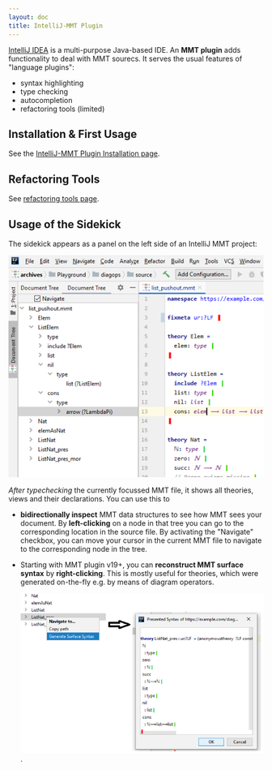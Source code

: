 ```yaml
---
layout: doc
title: IntelliJ-MMT Plugin
---
```


[IntelliJ IDEA](https://www.jetbrains.com/idea/) is a multi-purpose Java-based IDE. An **MMT plugin** adds functionality to deal with MMT sourecs. It serves the usual features of "language plugins":

- syntax highlighting
- type checking
- autocompletion
- refactoring tools (limited)

## Installation & First Usage

See the [IntelliJ-MMT Plugin Installation page](installation).

## Refactoring Tools

See [refactoring tools page](refactoring-tools).

## Usage of the Sidekick

The sidekick appears as a panel on the left side of an IntelliJ MMT project:

![Screenshot of the MMT sidekick showing an expanded syntax tree of a theory, a declaration and its type component](../../../img/intellij-mmt-sidekick.png)

*After typechecking* the currently focussed MMT file, it shows all theories, views and their declarations. You can use this to
    
- **bidirectionally inspect** MMT data structures to see how MMT sees your document. By **left-clicking** on a node in that tree you can go to the corresponding location in the source file. By activating the "Navigate" checkbox, you can move your cursor in the current MMT file to navigate to the corresponding node in the tree.
- Starting with MMT plugin v19+, you can **reconstruct MMT surface syntax** by **right-clicking**. This is mostly useful for theories, which were generated on-the-fly e.g. by means of diagram operators.

    ![Screenshot of the MMT sidekick reconstructing MMT surface syntax](../../../img/intellij-mmt-sidekick-surface-syntax.png).